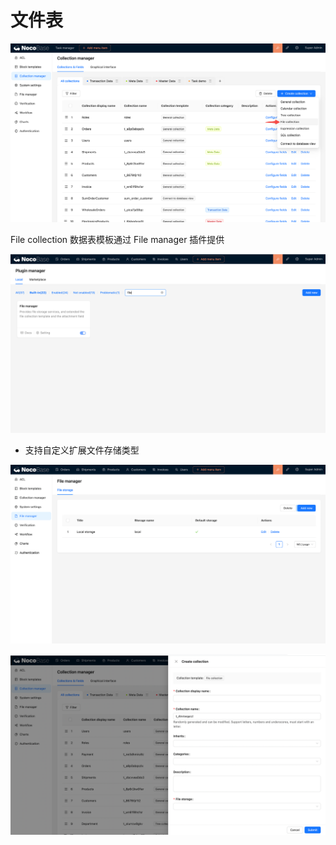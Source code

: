 # 文件表

![](./static/KpZybNv5EozbAXx3s6Kcr8gIn3P.png)

File collection 数据表模板通过 File manager 插件提供

![](./static/JRRtb9rtfoNfWOxkEVQcWF0Nndd.png)

- 支持自定义扩展文件存储类型

![](./static/Z3Jgb8N4QosogDxOvBMc33RPnQb.png)

![](./static/PJhDbmWJgo2kBNxtDqIcMmCjnvh.png)
